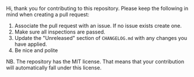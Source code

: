 Hi, thank you for contributing to this repository. Please keep the following in mind when creating a pull request:

1. Associate the pull request with an issue. If no issue exists create one.
2. Make sure all inspections are passed.
3. Update the "Unreleased" section of `CHANGELOG.md` with any changes you have applied. 
4. Be nice and polite

NB. The repository has the MIT license. That means that your contribution will automatically fall under this license.